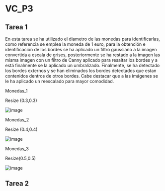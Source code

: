# VC_P3

## Tarea 1

En esta tarea se ha utilizado el diametro de las monedas para identificarlas, como referencia se emplea la moneda de 1 euro, para la obtención e identificación de los bordes se ha aplicado un filtro gaussiano a la imagen convertida a escala de grises, posteriormente se ha restado a la imagen las misma imagen con un filtro de Canny aplicado para resaltar los bordes y a está finalmente se la aplicado un umbralizado. Finalmente, se ha detectado los bordes externos y se han eliminados los bordes detectados que estan contenidos dentros de otros bordes. Cabe destacar que a las imágenes se le ha aplicado un reescalado para mayor comodidad.

Monedas_1

Resize (0.3,0.3)

![image](https://github.com/user-attachments/assets/2ed6b804-4ad8-41db-907b-0bb492133274)

Monedas_2

Resize (0.4,0.4)

![image](https://github.com/user-attachments/assets/5ddc3b03-c927-4a74-90bf-a92a505ee602)

Monedas_3

Resize(0.5,0.5)

![image](https://github.com/user-attachments/assets/39068cb7-bb3f-4518-8ba6-d204892e68fb)


## Tarea 2
